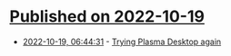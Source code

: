 # [Published on 2022-10-19](index.md)

* [2022-10-19, 06:44:31](https://lobste.rs/s/fpikfk/trying_plasma_desktop_again) - [Trying Plasma Desktop again](https://blog.brixit.nl/trying-plasma-desktop-again/)
